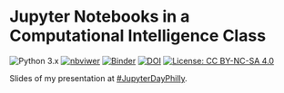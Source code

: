 
# Jupyter Notebooks in a Computational Intelligence Class

![Python 3.x](https://img.shields.io/badge/python-3.x-green.svg)
[![nbviwer](https://img.shields.io/badge/view%20in-nbviewer-orange.svg)](http://nbviewer.jupyter.org/github/lmarti/jupyterday-philly-19.05.2017/tree/master/)
[![Binder](http://mybinder.org/badge.svg)](http://mybinder.org/)
[![DOI](https://zenodo.org/badge/DOI/10.5281/zenodo.495739.svg)](https://doi.org/10.5281/zenodo.495739)
[![License: CC BY-NC-SA 4.0](https://img.shields.io/badge/license-CC%20BY--NC--SA%204.0-lightgrey.svg)](http://creativecommons.org/licenses/by-nc-sa/4.0/)

Slides of my presentation at [#JupyterDayPhilly](http://jupyterday.blogs.brynmawr.edu).
